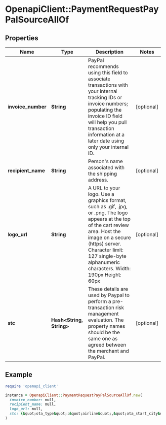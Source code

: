 # OpenapiClient::PaymentRequestPayPalSourceAllOf

## Properties

| Name | Type | Description | Notes |
| ---- | ---- | ----------- | ----- |
| **invoice_number** | **String** | PayPal recommends using this field to associate transactions with your internal tracking IDs or invoice numbers;  populating the invoice ID field will help you pull transaction information at a later date using only your internal ID.  | [optional] |
| **recipient_name** | **String** | Person&#39;s name associated with the shipping address.  | [optional] |
| **logo_url** | **String** | A URL to your logo. Use a graphics format, such as .gif, .jpg, or .png.  The logo appears at the top of the cart review area. Host the image on a secure (https) server. Character limit: 127 single-byte alphanumeric characters. Width: 190px Height: 60px  | [optional] |
| **stc** | **Hash&lt;String, String&gt;** | These details are used by Paypal to perform a pre-transaction risk management evaluation. The property names should be the same one as agreed between the merchant and PayPal.  | [optional] |

## Example

```ruby
require 'openapi_client'

instance = OpenapiClient::PaymentRequestPayPalSourceAllOf.new(
  invoice_number: null,
  recipient_name: null,
  logo_url: null,
  stc: {&quot;ota_type&quot;:&quot;airline&quot;,&quot;ota_start_city&quot;:&quot;SKG&quot;}
)
```

